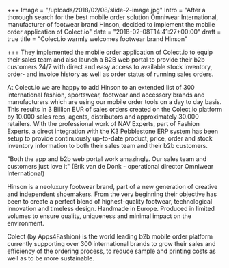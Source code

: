 +++
Image = "/uploads/2018/02/08/slide-2-image.jpg"
Intro = "After a thorough search for the best mobile order solution Omniwear International, manufacturer of footwear brand Hinson, decided to implement the mobile order application of Colect.io"
date = "2018-02-08T14:41:27+00:00"
draft = true
title = "Colect.io warmly welcomes footwear brand Hinson"

+++
They implemented the mobile order application of Colect.io to equip their sales team and also launch a B2B web portal to provide their b2b customers 24/7 with direct and easy access to available stock inventory, order- and invoice history as well as order status of running sales orders.  
  
At Colect.io we are happy to add Hinson to an extended list of 300 international fashion, sportswear, footwear and accessory brands and manufacturers which are using our mobile order tools on a day to day basis. This results in 3 Billion EUR of sales orders created on the Colect.io platform by 10.000 sales reps, agents, distributors and approximately 30.000 retailers. With the professional work of NAV Experts, part of Fashion Experts, a direct integration with the K3 Pebblestone ERP system has been setup to provide continuously up-to-date product, price, order and stock inventory information to both their sales team and their b2b customers.  
  
"Both the app and b2b web portal work amazingly. Our sales team and customers just love it" (Erik van de Donk - operational director Omniwear International)  
  
Hinson is a neoluxury footwear brand, part of a new generation of creative and independent shoemakers. From the very beginning their objective has been to create a perfect blend of highest-quality footwear, technological innovation and timeless design. Handmade in Europe. Produced in limited volumes to ensure quality, uniqueness and minimal impact on the environment.  
  
Colect (by Apps4Fashion) is the world leading b2b mobile order platform currently supporting over 300 international brands to grow their sales and efficiency of the ordering process, to reduce sample and printing costs as well as to be more sustainable.